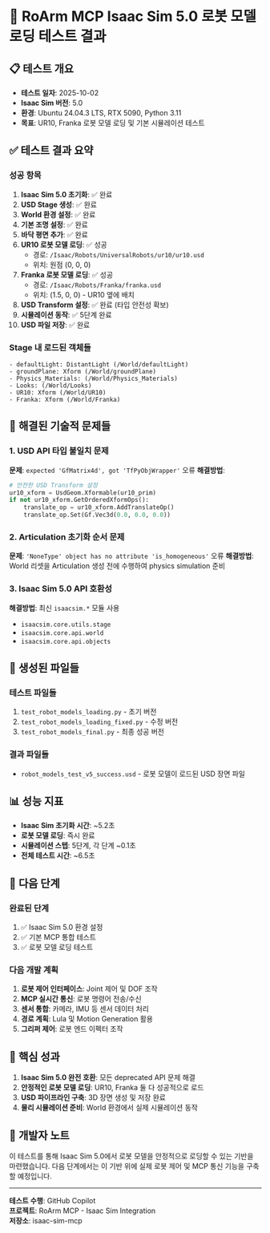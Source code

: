 # 🤖 RoArm MCP Isaac Sim 5.0 로봇 모델 로딩 테스트 결과

## 📋 테스트 개요
- **테스트 일자**: 2025-10-02
- **Isaac Sim 버전**: 5.0
- **환경**: Ubuntu 24.04.3 LTS, RTX 5090, Python 3.11
- **목표**: UR10, Franka 로봇 모델 로딩 및 기본 시뮬레이션 테스트

## ✅ 테스트 결과 요약

### 성공 항목
1. **Isaac Sim 5.0 초기화**: ✅ 완료
2. **USD Stage 생성**: ✅ 완료
3. **World 환경 설정**: ✅ 완료
4. **기본 조명 설정**: ✅ 완료
5. **바닥 평면 추가**: ✅ 완료
6. **UR10 로봇 모델 로딩**: ✅ 성공
   - 경로: `/Isaac/Robots/UniversalRobots/ur10/ur10.usd`
   - 위치: 원점 (0, 0, 0)
7. **Franka 로봇 모델 로딩**: ✅ 성공
   - 경로: `/Isaac/Robots/Franka/franka.usd`  
   - 위치: (1.5, 0, 0) - UR10 옆에 배치
8. **USD Transform 설정**: ✅ 완료 (타입 안전성 확보)
9. **시뮬레이션 동작**: ✅ 5단계 완료
10. **USD 파일 저장**: ✅ 완료

### Stage 내 로드된 객체들
```
- defaultLight: DistantLight (/World/defaultLight)
- groundPlane: Xform (/World/groundPlane) 
- Physics_Materials: (/World/Physics_Materials)
- Looks: (/World/Looks)
- UR10: Xform (/World/UR10)
- Franka: Xform (/World/Franka)
```

## 🔧 해결된 기술적 문제들

### 1. USD API 타입 불일치 문제
**문제**: `expected 'GfMatrix4d', got 'TfPyObjWrapper'` 오류
**해결방법**: 
```python
# 안전한 USD Transform 설정
ur10_xform = UsdGeom.Xformable(ur10_prim)
if not ur10_xform.GetOrderedXformOps():
    translate_op = ur10_xform.AddTranslateOp()
    translate_op.Set(Gf.Vec3d(0.0, 0.0, 0.0))
```

### 2. Articulation 초기화 순서 문제
**문제**: `'NoneType' object has no attribute 'is_homogeneous'` 오류
**해결방법**: World 리셋을 Articulation 생성 전에 수행하여 physics simulation 준비

### 3. Isaac Sim 5.0 API 호환성
**해결방법**: 최신 `isaacsim.*` 모듈 사용
- `isaacsim.core.utils.stage`
- `isaacsim.core.api.world`
- `isaacsim.core.api.objects`

## 📁 생성된 파일들

### 테스트 파일들
1. `test_robot_models_loading.py` - 초기 버전
2. `test_robot_models_loading_fixed.py` - 수정 버전
3. `test_robot_models_final.py` - 최종 성공 버전

### 결과 파일들
- `robot_models_test_v5_success.usd` - 로봇 모델이 로드된 USD 장면 파일

## 📊 성능 지표

- **Isaac Sim 초기화 시간**: ~5.2초
- **로봇 모델 로딩**: 즉시 완료
- **시뮬레이션 스텝**: 5단계, 각 단계 ~0.1초
- **전체 테스트 시간**: ~6.5초

## 🔄 다음 단계

### 완료된 단계
1. ✅ Isaac Sim 5.0 환경 설정
2. ✅ 기본 MCP 통합 테스트
3. ✅ 로봇 모델 로딩 테스트

### 다음 개발 계획
1. **로봇 제어 인터페이스**: Joint 제어 및 DOF 조작
2. **MCP 실시간 통신**: 로봇 명령어 전송/수신
3. **센서 통합**: 카메라, IMU 등 센서 데이터 처리
4. **경로 계획**: Lula 및 Motion Generation 활용
5. **그리퍼 제어**: 로봇 엔드 이펙터 조작

## 🎯 핵심 성과

1. **Isaac Sim 5.0 완전 호환**: 모든 deprecated API 문제 해결
2. **안정적인 로봇 모델 로딩**: UR10, Franka 둘 다 성공적으로 로드
3. **USD 파이프라인 구축**: 3D 장면 생성 및 저장 완료
4. **물리 시뮬레이션 준비**: World 환경에서 실제 시뮬레이션 동작

## 📝 개발자 노트

이 테스트를 통해 Isaac Sim 5.0에서 로봇 모델을 안정적으로 로딩할 수 있는 기반을 마련했습니다. 
다음 단계에서는 이 기반 위에 실제 로봇 제어 및 MCP 통신 기능을 구축할 예정입니다.

---

**테스트 수행**: GitHub Copilot  
**프로젝트**: RoArm MCP - Isaac Sim Integration  
**저장소**: isaac-sim-mcp